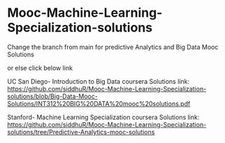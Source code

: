 # Mooc-Machine-Learning-Specialization-solutions

Change the branch from main for predictive Analytics and Big Data Mooc Solutions

or else click below link

UC San Diego- Introduction to Big Data coursera Solutions link:
https://github.com/siddhuR/Mooc-Machine-Learning-Specialization-solutions/blob/Big-Data-Mooc-Solutions/INT312%20BIG%20DATA%20mooc%20solutions.pdf

Stanford- Machine Learning Specialization coursera Solutions link:
https://github.com/siddhuR/Mooc-Machine-Learning-Specialization-solutions/tree/Predictive-Analytics-mooc-solutions
